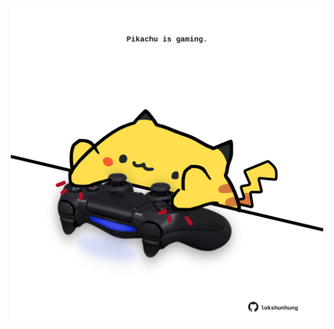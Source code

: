 <!-- built at 02/05/2025, 11:00:31 UTC -->
<p align="center">
  <img width="500" height="500" src="./ReadmeImage.svg">
</p>
